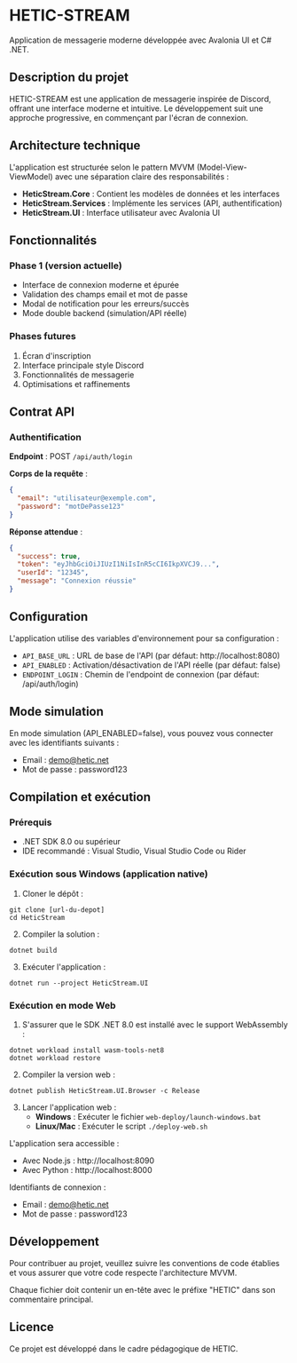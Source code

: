 # HETIC-STREAM

Application de messagerie moderne développée avec Avalonia UI et C# .NET.

## Description du projet

HETIC-STREAM est une application de messagerie inspirée de Discord, offrant une interface moderne et intuitive. Le développement suit une approche progressive, en commençant par l'écran de connexion.

## Architecture technique

L'application est structurée selon le pattern MVVM (Model-View-ViewModel) avec une séparation claire des responsabilités :

- **HeticStream.Core** : Contient les modèles de données et les interfaces
- **HeticStream.Services** : Implémente les services (API, authentification)
- **HeticStream.UI** : Interface utilisateur avec Avalonia UI

## Fonctionnalités

### Phase 1 (version actuelle)
- Interface de connexion moderne et épurée
- Validation des champs email et mot de passe
- Modal de notification pour les erreurs/succès
- Mode double backend (simulation/API réelle)

### Phases futures
1. Écran d'inscription
2. Interface principale style Discord
3. Fonctionnalités de messagerie
4. Optimisations et raffinements

## Contrat API

### Authentification

**Endpoint** : POST `/api/auth/login`

**Corps de la requête** :
```json
{
  "email": "utilisateur@exemple.com",
  "password": "motDePasse123"
}
```

**Réponse attendue** :
```json
{
  "success": true,
  "token": "eyJhbGciOiJIUzI1NiIsInR5cCI6IkpXVCJ9...",
  "userId": "12345",
  "message": "Connexion réussie"
}
```

## Configuration

L'application utilise des variables d'environnement pour sa configuration :

- `API_BASE_URL` : URL de base de l'API (par défaut: http://localhost:8080)
- `API_ENABLED` : Activation/désactivation de l'API réelle (par défaut: false)
- `ENDPOINT_LOGIN` : Chemin de l'endpoint de connexion (par défaut: /api/auth/login)

## Mode simulation

En mode simulation (API_ENABLED=false), vous pouvez vous connecter avec les identifiants suivants :
- Email : demo@hetic.net
- Mot de passe : password123

## Compilation et exécution

### Prérequis
- .NET SDK 8.0 ou supérieur
- IDE recommandé : Visual Studio, Visual Studio Code ou Rider

### Exécution sous Windows (application native)
1. Cloner le dépôt :
```
git clone [url-du-depot]
cd HeticStream
```

2. Compiler la solution :
```
dotnet build
```

3. Exécuter l'application :
```
dotnet run --project HeticStream.UI
```

### Exécution en mode Web
1. S'assurer que le SDK .NET 8.0 est installé avec le support WebAssembly :
```
dotnet workload install wasm-tools-net8
dotnet workload restore
```

2. Compiler la version web :
```
dotnet publish HeticStream.UI.Browser -c Release
```

3. Lancer l'application web :
   - **Windows** : Exécuter le fichier `web-deploy/launch-windows.bat`
   - **Linux/Mac** : Exécuter le script `./deploy-web.sh`

L'application sera accessible :
- Avec Node.js : http://localhost:8090
- Avec Python : http://localhost:8000

Identifiants de connexion :
- Email : demo@hetic.net
- Mot de passe : password123

## Développement

Pour contribuer au projet, veuillez suivre les conventions de code établies et vous assurer que votre code respecte l'architecture MVVM.

Chaque fichier doit contenir un en-tête avec le préfixe "HETIC" dans son commentaire principal.

## Licence

Ce projet est développé dans le cadre pédagogique de HETIC.